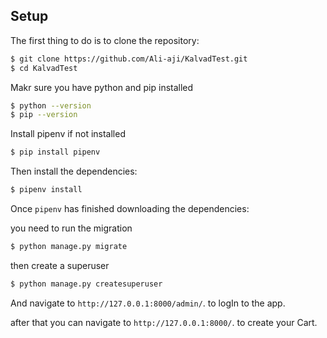 ## Setup

The first thing to do is to clone the repository:

```sh
$ git clone https://github.com/Ali-aji/KalvadTest.git
$ cd KalvadTest
```

Makr sure you have python and pip installed

```sh
$ python --version
$ pip --version

```

Install pipenv if not installed

```sh
$ pip install pipenv
```

Then install the dependencies:

```sh
$ pipenv install
```

Once `pipenv` has finished downloading the dependencies:

you need to run the migration
```sh
$ python manage.py migrate
```

then create a superuser
```sh
$ python manage.py createsuperuser
```

And navigate to `http://127.0.0.1:8000/admin/`. to logIn to the app.

after that you can navigate to `http://127.0.0.1:8000/`. to create your Cart.


